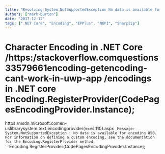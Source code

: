```yaml
---
title: "Resolving System.NotSupportedException No data is available for encoding 850 in .net Core"
authors: ["mark-burton"]
date: "2017-12-12"
tags: [".NET Core", "Encoding", "EPPlus", "NOPI", "SharpZip"]
---
```

# Character Encoding in .NET Core  /https:/stackoverflow.comquestions33579661encoding-getencoding-cant-work-in-uwp-app  /encodings in .NET core  Encoding.RegisterProvider(CodePagesEncodingProvider.Instance);
https:/msdn.microsoft.comen-uslibrarysystem.text.encodingprovider(v=vs.110).aspx  ```  Message: System.NotSupportedException : No data is available for encoding 850. For information on defining a custom encoding, see the documentation for the Encoding.RegisterProvider method.  ```  ```Encoding.RegisterProvider(CodePagesEncodingProvider.Instance);